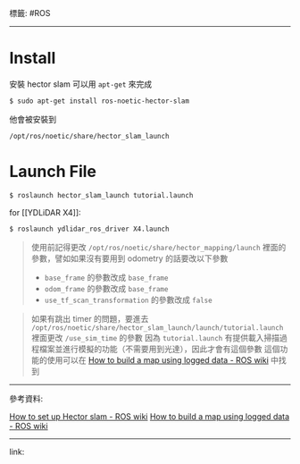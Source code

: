 標籤: #ROS 

---

# Install

安裝 hector slam 可以用 `apt-get` 來完成

```bash
$ sudo apt-get install ros-noetic-hector-slam
```

他會被安裝到

```
/opt/ros/noetic/share/hector_slam_launch
```

# Launch File

```bash
$ roslaunch hector_slam_launch tutorial.launch
```

for [[YDLiDAR X4]]:

```bash
$ roslaunch ydlidar_ros_driver X4.launch
```

> 使用前記得更改 `/opt/ros/noetic/share/hector_mapping/launch` 裡面的參數，譬如如果沒有要用到 odometry 的話要改以下參數
> - `base_frame` 的參數改成 `base_frame`
> - `odom_frame` 的參數改成 `base_frame`
> - `use_tf_scan_transformation` 的參數改成 `false`

> 如果有跳出 timer 的問題，要進去 `/opt/ros/noetic/share/hector_slam_launch/launch/tutorial.launch` 裡面更改 `/use_sim_time` 的參數
> 因為 `tutorial.launch` 有提供載入掃描過程檔案並進行模擬的功能（不需要用到光達），因此才會有這個參數
> 這個功能的使用可以在 [How to build a map using logged data - ROS wiki](https://wiki.ros.org/hector_slam/Tutorials/MappingUsingLoggedData) 中找到

---

參考資料:

[How to set up Hector slam - ROS wiki](https://wiki.ros.org/hector_slam/Tutorials/SettingUpForYourRobot)
[How to build a map using logged data - ROS wiki](https://wiki.ros.org/hector_slam/Tutorials/MappingUsingLoggedData)

---

link:

